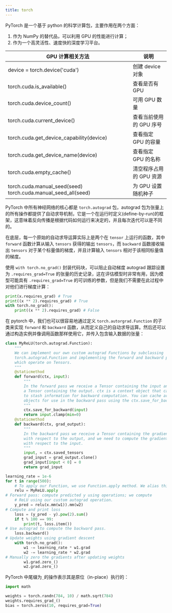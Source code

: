 ```yaml
---
title: torch
---
```


PyTorch 是一个基于 python 的科学计算包，主要作用在两个方面：

1. 作为 NumPy 的替代品，可以利用 GPU 的性能进行计算；
2. 作为一个高灵活性、速度快的深度学习平台。

| GPU 计算相关方法                                              | 说明                    |
| ------------------------------------------------------------- | ----------------------- |
| device = torch.device('cuda')                                 | 创建 device 对象        |
| torch.cuda.is_available()                                     | 查看是否有 GPU          |
| torch.cuda.device_count()                                     | 可用 GPU 数量           |
| torch.cuda.current_device()                                   | 查看当前使用的 GPU 序号 |
| torch.cuda.get_device_capability(device)                      | 查看指定 GPU 的容量     |
| torch.cuda.get_device_name(device)                            | 查看指定 GPU 的名称     |
| torch.cuda.empty_cache()                                      | 清空程序占用的 GPU 资源 |
| torch.cuda.manual_seed(seed) torch.cuda.manual_seed_all(seed) | 为 GPU 设置随机种子     |

PyTorch 中所有神经网络的核心都是 `torch.autograd` 包，autograd 包为张量上的所有操作都提供了自动求导机制，它是一个在运行时定义(define-by-run)的框架，这意味着反向传播是根据代码如何运行来决定的，并且每次迭代可以是不同的。

在底层，每一个原始的自动求导运算实际上是两个在 `tensor` 上运行的函数，其中 `forward` 函数计算从输入 `tensors` 获得的输出 `tensors`，而 `backward` 函数接收输出 `tensors` 对于某个标量值的梯度，并且计算输入 `tensors` 相对于该相同标量值的梯度。

使用 `with torch.no_grad()` 封装代码块，可以阻止自动梯度 autograd 跟踪设置为 `.requires_grad=True` 的张量的历史记录，这在评估模型时非常有用，因为模型可能具有 `.requires_grad=True` 的可训练的参数，但是我们不需要在此过程中对他们进行梯度计算：

```python
print(x.requires_grad) # True
print((x ** 2).requires_grad) # True
with torch.no_grad():
    print((x ** 2).requires_grad) # False
```

在 pytorch 中，我们也可以很容易地通过定义 `torch.autorgrad.Function` 的子类来实现 `forward` 和 `backward` 函数，从而定义自己的自动求导运算。然后还可以通过构造实例并像调用函数那样使用它，并传入包含输入数据的张量：

```python
class MyReLU(torch.autograd.Function):
    """
    We can implement our own custom autograd Functions by subclassing
    torch.autograd.Function and implementing the forward and backward passes
    which operate on Tensors.
    """
    @staticmethod
    def forward(ctx, input):
        """
        In the forward pass we receive a Tensor containing the input and return
        a Tensor containing the output. ctx is a context object that can be used
        to stash information for backward computation. You can cache arbitrary
        objects for use in the backward pass using the ctx.save_for_backward method.
        """
        ctx.save_for_backward(input)
        return input.clamp(min=0)
    @staticmethod
    def backward(ctx, grad_output):
        """
        In the backward pass we receive a Tensor containing the gradient of the loss
        with respect to the output, and we need to compute the gradient of the loss
        with respect to the input.
        """
        input, = ctx.saved_tensors
        grad_input = grad_output.clone()
        grad_input[input < 0] = 0
        return grad_input

learning_rate = 1e-6
for t in range(500):
    # To apply our Function, we use Function.apply method. We alias this as 'relu'.
    relu = MyReLU.apply
# Forward pass: compute predicted y using operations; we compute
    # ReLU using our custom autograd operation.
    y_pred = relu(x.mm(w1)).mm(w2)
# Compute and print loss
    loss = (y_pred - y).pow(2).sum()
    if t % 100 == 99:
        print(t, loss.item())
# Use autograd to compute the backward pass.
    loss.backward()
# Update weights using gradient descent
    with torch.no_grad():
        w1 -= learning_rate * w1.grad
        w2 -= learning_rate * w2.grad
# Manually zero the gradients after updating weights
        w1.grad.zero_()
        w2.grad.zero_()
```

PyTorch 中尾缀为`_`的操作表示其是原位（in-place）执行的：

```python
import math

weights = torch.randn(784, 10) / math.sqrt(784)
weights.requires_grad_()
bias = torch.zeros(10, requires_grad=True)
```

